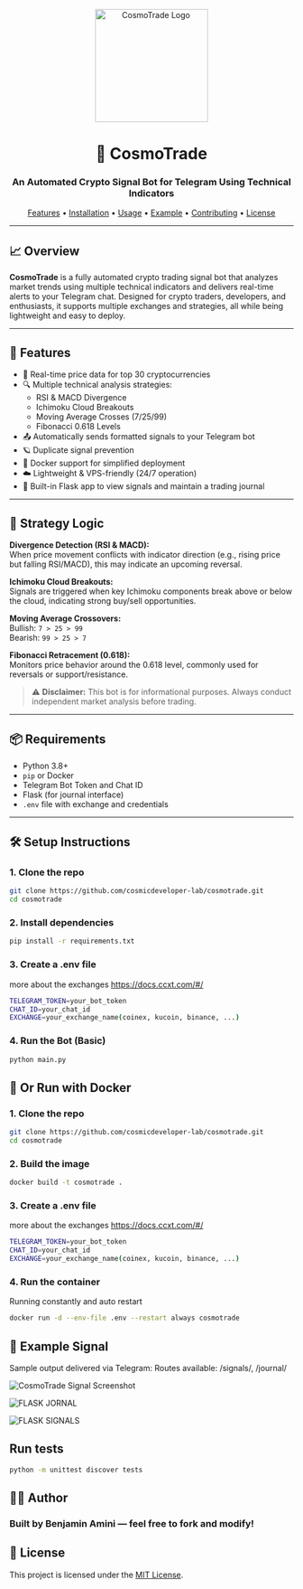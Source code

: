 <p align="center">
  <img src="https://drive.google.com/uc?id=1CUvzom-CVovmeokZdIUezPInMsqdz8W3" alt="CosmoTrade Logo" width="200"/>
</p>

<h1 align="center">🚀 CosmoTrade</h1>
<h3 align="center">An Automated Crypto Signal Bot for Telegram Using Technical Indicators</h3>

<p align="center">
  <a href="#features">Features</a> •
  <a href="#installation">Installation</a> •
  <a href="#usage">Usage</a> •
  <a href="#example-signal">Example</a> •
  <a href="#contributing">Contributing</a> •
  <a href="#license">License</a>
</p>

---

## 📈 Overview

**CosmoTrade** is a fully automated crypto trading signal bot that analyzes market trends using multiple technical indicators and delivers real-time alerts to your Telegram chat. Designed for crypto traders, developers, and enthusiasts, it supports multiple exchanges and strategies, all while being lightweight and easy to deploy.

---

## 🚀 Features

- 📡 Real-time price data for top 30 cryptocurrencies  
- 🔍 Multiple technical analysis strategies:
  - RSI & MACD Divergence
  - Ichimoku Cloud Breakouts
  - Moving Average Crosses (7/25/99)
  - Fibonacci 0.618 Levels
- 📤 Automatically sends formatted signals to your Telegram bot
- 🪐 Duplicate signal prevention
- 🐳 Docker support for simplified deployment
- ☁️ Lightweight & VPS-friendly (24/7 operation)
- 🧾 Built-in Flask app to view signals and maintain a trading journal

---

## 🧠 Strategy Logic

**Divergence Detection (RSI & MACD):**  
When price movement conflicts with indicator direction (e.g., rising price but falling RSI/MACD), this may indicate an upcoming reversal.

**Ichimoku Cloud Breakouts:**  
Signals are triggered when key Ichimoku components break above or below the cloud, indicating strong buy/sell opportunities.

**Moving Average Crossovers:**  
Bullish: `7 > 25 > 99`  
Bearish: `99 > 25 > 7`

**Fibonacci Retracement (0.618):**  
Monitors price behavior around the 0.618 level, commonly used for reversals or support/resistance.

> ⚠️ **Disclaimer:** This bot is for informational purposes. Always conduct independent market analysis before trading.

---

## 📦 Requirements

- Python 3.8+
- `pip` or Docker
- Telegram Bot Token and Chat ID
- Flask (for journal interface)
- `.env` file with exchange and credentials

---


## 🛠️ Setup Instructions

### 1. Clone the repo

```bash
git clone https://github.com/cosmicdeveloper-lab/cosmotrade.git
cd cosmotrade
```

### 2. Install dependencies

```bash
pip install -r requirements.txt
```

### 3. Create a .env file
more about the exchanges https://docs.ccxt.com/#/

```bash
TELEGRAM_TOKEN=your_bot_token
CHAT_ID=your_chat_id
EXCHANGE=your_exchange_name(coinex, kucoin, binance, ...)
```

### 4. Run the Bot (Basic)

```bash
python main.py
```

## 🐳 Or Run with Docker

### 1. Clone the repo

```bash
git clone https://github.com/cosmicdeveloper-lab/cosmotrade.git
cd cosmotrade
```

### 2. Build the image

```bash
docker build -t cosmotrade .
```

### 3. Create a .env file
more about the exchanges https://docs.ccxt.com/#/

```bash
TELEGRAM_TOKEN=your_bot_token
CHAT_ID=your_chat_id
EXCHANGE=your_exchange_name(coinex, kucoin, binance, ...)
```

### 4. Run the container
Running constantly and auto restart

```bash
docker run -d --env-file .env --restart always cosmotrade
```

## 📸 Example Signal
Sample output delivered via Telegram:
Routes available: /signals/, /journal/

![CosmoTrade Signal Screenshot](https://drive.google.com/uc?id=1nnmfVOSD7a3ox4nY8n6bsguXqvwVmWJR)

![FLASK JORNAL](https://drive.google.com/uc?id=1ITpNnZ-5R_9eM2cqasAZGUM5RgJHZOby)

![FLASK SIGNALS](https://drive.google.com/uc?id=1-ZvmWb9rmhV29XCbcPRt_v_DjqZASD0P)


## Run tests
```bash
python -m unittest discover tests
```

## 🧑‍💻 Author

### Built by Benjamin Amini — feel free to fork and modify!

## 📄 License

This project is licensed under the [MIT License](./LICENSE).

